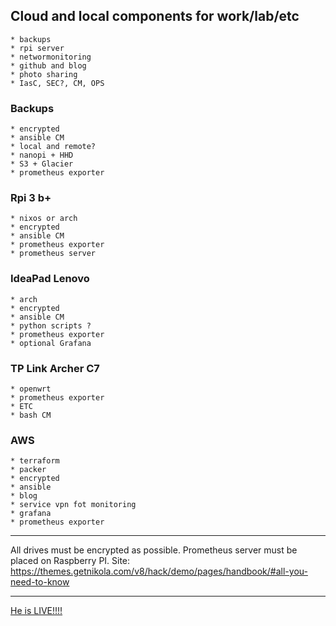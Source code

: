 ## Cloud and local components for work/lab/etc

    * backups
    * rpi server
    * networmonitoring
    * github and blog
    * photo sharing
    * IasC, SEC?, CM, OPS

### Backups

    * encrypted
    * ansible CM
    * local and remote?
    * nanopi + HHD
    * S3 + Glacier
    * prometheus exporter

### Rpi 3 b+

    * nixos or arch
    * encrypted
    * ansible CM
    * prometheus exporter
    * prometheus server

### IdeaPad Lenovo

    * arch
    * encrypted
    * ansible CM
    * python scripts ?
    * prometheus exporter
    * optional Grafana

### TP Link Archer C7

    * openwrt
    * prometheus exporter
    * ETC
    * bash CM

### AWS

    * terraform
    * packer
    * encrypted
    * ansible
    * blog
    * service vpn fot monitoring
    * grafana
    * prometheus exporter

___________

All drives must be encrypted as possible.
Prometheus server must be placed on Raspberry PI.
Site: https://themes.getnikola.com/v8/hack/demo/pages/handbook/#all-you-need-to-know

_____________
[He is LIVE!!!!](https://photos.app.goo.gl/L8TDwDuh3dGLK6V56)
